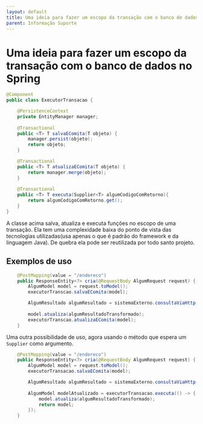 ```yaml
---
layout: default
title: Uma ideia para fazer um escopo da transação com o banco de dados no Spring 
parent: Informação Suporte
---
```

# Uma ideia para fazer um escopo da transação com o banco de dados no Spring

```java
@Component
public class ExecutorTransacao {

	@PersistenceContext
	private EntityManager manager;
	
	@Transactional
	public <T> T salvaEComita(T objeto) {
		manager.persist(objeto);
		return objeto;
	}

	@Transactional
	public <T> T atualizaEComita(T objeto) {
		return manager.merge(objeto);
    }
    
    @Transactional
    public <T> T executa(Supplier<T> algumCodigoComRetorno){
        return algumCodigoComRetorno.get();
    }
}
```

A classe acima salva, atualiza e executa funções no escopo de uma transação. Ela tem uma complexidade baixa do ponto de vista das tecnologias utilizadas(usa apenas o que é padrão do framework e da linguagem Java). De quebra ela pode ser reutilizada por todo santo projeto. 

## Exemplos de uso

```java
    @PostMapping(value = "/endereco")    
	public ResponseEntity<?> cria(@RequestBody AlgumRequest request) {
        AlgumModel model = request.toModel();
        executorTranscao.salvaEComita(model);

        AlgumResultado algumResultado = sistemaExterno.consultaViaHttp(model.getInformacao());
        
        model.atualiza(algumResultadoTransformado);
        executorTranscao.atualizaEComita(model);
	}
```

Uma outra possibilidade de uso, agora usando o método que espera um ```Supplier``` como argumento. 

```java
    @PostMapping(value = "/endereco")    
	public ResponseEntity<?> cria(@RequestBody AlgumRequest request) {
        AlgumModel model = request.toModel();
        executorTransacao.salvaEComita(model);

        AlgumResultado algumResultado = sistemaExterno.consultaViaHttp(model.getInformacao());
        
        AlgumModel modelAtualizado = executorTransacao.executa(() -> {
            model.atualiza(algumResultadoTransformado);
            return model;
        });
	}
```
